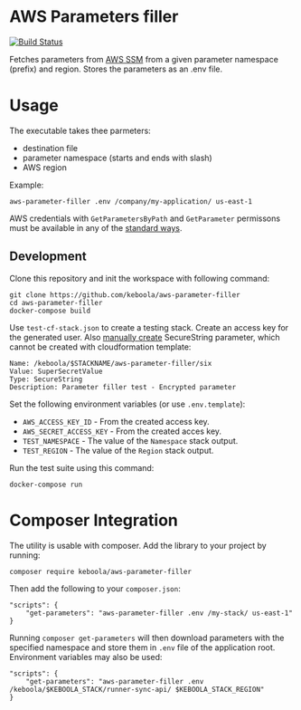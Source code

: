 # AWS Parameters filler

[![Build Status](https://travis-ci.com/keboola/aws-parameter-filler.svg?branch=master)](https://travis-ci.com/keboola/aws-parameter-filler)

Fetches parameters from [AWS SSM](https://docs.aws.amazon.com/systems-manager/latest/userguide/systems-manager-paramstore.html) from a given parameter namespace (prefix) and region. Stores the 
parameters as an .env file.


# Usage
The executable takes thee parmeters:

- destination file
- parameter namespace (starts and ends with slash)
- AWS region

Example:

```
aws-parameter-filler .env /company/my-application/ us-east-1
```

AWS credentials with `GetParametersByPath` and `GetParameter` permissons must be available
in any of the [standard ways](https://docs.aws.amazon.com/sdk-for-php/v3/developer-guide/guide_credentials.html).

## Development
 
Clone this repository and init the workspace with following command:

```
git clone https://github.com/keboola/aws-parameter-filler
cd aws-parameter-filler
docker-compose build
```

Use `test-cf-stack.json` to create a testing stack. Create an access key for the generated user. Also [manually create](https://console.aws.amazon.com/systems-manager/parameters/create) SecureString parameter, which cannot be created with cloudformation template: 

```
Name: /keboola/$STACKNAME/aws-parameter-filler/six
Value: SuperSecretValue
Type: SecureString
Description: Parameter filler test - Encrypted parameter
```

Set the following environment variables (or use `.env.template`):

- `AWS_ACCESS_KEY_ID` - From the created access key.
- `AWS_SECRET_ACCESS_KEY` - From the created acces key.
- `TEST_NAMESPACE` - The value of the `Namespace` stack output.
- `TEST_REGION` - The value of the `Region` stack output.

Run the test suite using this command:

```
docker-compose run
```
 
# Composer Integration
The utility is usable with composer. Add the library to your project by running:

```
composer require keboola/aws-parameter-filler
```

Then add the following to your `composer.json`:

```
"scripts": {
	"get-parameters": "aws-parameter-filler .env /my-stack/ us-east-1"
}
```

Running `composer get-parameters` will then download parameters with the specified namespace and store them
in `.env` file of the application root. Environment variables may also be used:

```
"scripts": {
	"get-parameters": "aws-parameter-filler .env /keboola/$KEBOOLA_STACK/runner-sync-api/ $KEBOOLA_STACK_REGION"
}
```
